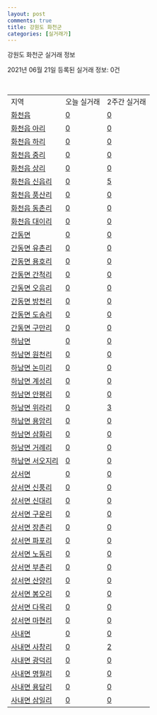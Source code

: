 ```yaml
---
layout: post
comments: true
title: 강원도 화천군
categories: [실거래가]
---
```


강원도 화천군 실거래 정보

2021년 06월 21일 등록된 실거래 정보: 0건

<script type="text/javascript">
  google.charts.load('current', {'packages':['corechart']});
  google.charts.setOnLoadCallback(drawChart);

  function drawChart() {
    var data = google.visualization.arrayToDataTable([['거래일', '매매', '전월세', '전매'], ['2021-04', 2, 0, 0], ['2021-05', 4, 1, 0], ['2021-06', 2, 1, 0]]);

    var options = {
      title: '최근 유형별 거래량 추이',
      legend: { position: 'bottom' }
    };

    var chart = new google.visualization.LineChart(document.getElementById('columnchart_material'));
    chart.draw(data, (options));
  }
</script>

<div id="columnchart_material" style="width: 450px; margin-left: -35px"></div>
<br>
<table class="sortable">
  <tr>
    <td>지역</td>
    <td>오늘 실거래</td>
    <td>2주간 실거래</td>
  </tr>

  
  <tr class="item">
    <td><a href="4279025000.html">화천읍</a></td>
    <td><a href="4279025000.html">0</a></td>
    <td><a href="4279025000.html">0</a></td>
  </tr>
    

  <tr class="item">
    <td><a href="4279025021.html">화천읍 아리</a></td>
    <td><a href="4279025021.html">0</a></td>
    <td><a href="4279025021.html">0</a></td>
  </tr>
    

  <tr class="item">
    <td><a href="4279025022.html">화천읍 하리</a></td>
    <td><a href="4279025022.html">0</a></td>
    <td><a href="4279025022.html">0</a></td>
  </tr>
    

  <tr class="item">
    <td><a href="4279025023.html">화천읍 중리</a></td>
    <td><a href="4279025023.html">0</a></td>
    <td><a href="4279025023.html">0</a></td>
  </tr>
    

  <tr class="item">
    <td><a href="4279025024.html">화천읍 상리</a></td>
    <td><a href="4279025024.html">0</a></td>
    <td><a href="4279025024.html">0</a></td>
  </tr>
    

  <tr class="item">
    <td><a href="4279025025.html">화천읍 신읍리</a></td>
    <td><a href="4279025025.html">0</a></td>
    <td><a href="4279025025.html">5</a></td>
  </tr>
    

  <tr class="item">
    <td><a href="4279025026.html">화천읍 풍산리</a></td>
    <td><a href="4279025026.html">0</a></td>
    <td><a href="4279025026.html">0</a></td>
  </tr>
    

  <tr class="item">
    <td><a href="4279025027.html">화천읍 동촌리</a></td>
    <td><a href="4279025027.html">0</a></td>
    <td><a href="4279025027.html">0</a></td>
  </tr>
    

  <tr class="item">
    <td><a href="4279025028.html">화천읍 대이리</a></td>
    <td><a href="4279025028.html">0</a></td>
    <td><a href="4279025028.html">0</a></td>
  </tr>
    

  <tr class="item">
    <td><a href="4279031000.html">간동면</a></td>
    <td><a href="4279031000.html">0</a></td>
    <td><a href="4279031000.html">0</a></td>
  </tr>
    

  <tr class="item">
    <td><a href="4279031021.html">간동면 유촌리</a></td>
    <td><a href="4279031021.html">0</a></td>
    <td><a href="4279031021.html">0</a></td>
  </tr>
    

  <tr class="item">
    <td><a href="4279031022.html">간동면 용호리</a></td>
    <td><a href="4279031022.html">0</a></td>
    <td><a href="4279031022.html">0</a></td>
  </tr>
    

  <tr class="item">
    <td><a href="4279031023.html">간동면 간척리</a></td>
    <td><a href="4279031023.html">0</a></td>
    <td><a href="4279031023.html">0</a></td>
  </tr>
    

  <tr class="item">
    <td><a href="4279031024.html">간동면 오음리</a></td>
    <td><a href="4279031024.html">0</a></td>
    <td><a href="4279031024.html">0</a></td>
  </tr>
    

  <tr class="item">
    <td><a href="4279031025.html">간동면 방천리</a></td>
    <td><a href="4279031025.html">0</a></td>
    <td><a href="4279031025.html">0</a></td>
  </tr>
    

  <tr class="item">
    <td><a href="4279031026.html">간동면 도송리</a></td>
    <td><a href="4279031026.html">0</a></td>
    <td><a href="4279031026.html">0</a></td>
  </tr>
    

  <tr class="item">
    <td><a href="4279031027.html">간동면 구만리</a></td>
    <td><a href="4279031027.html">0</a></td>
    <td><a href="4279031027.html">0</a></td>
  </tr>
    

  <tr class="item">
    <td><a href="4279032000.html">하남면</a></td>
    <td><a href="4279032000.html">0</a></td>
    <td><a href="4279032000.html">0</a></td>
  </tr>
    

  <tr class="item">
    <td><a href="4279032021.html">하남면 원천리</a></td>
    <td><a href="4279032021.html">0</a></td>
    <td><a href="4279032021.html">0</a></td>
  </tr>
    

  <tr class="item">
    <td><a href="4279032022.html">하남면 논미리</a></td>
    <td><a href="4279032022.html">0</a></td>
    <td><a href="4279032022.html">0</a></td>
  </tr>
    

  <tr class="item">
    <td><a href="4279032023.html">하남면 계성리</a></td>
    <td><a href="4279032023.html">0</a></td>
    <td><a href="4279032023.html">0</a></td>
  </tr>
    

  <tr class="item">
    <td><a href="4279032024.html">하남면 안평리</a></td>
    <td><a href="4279032024.html">0</a></td>
    <td><a href="4279032024.html">0</a></td>
  </tr>
    

  <tr class="item">
    <td><a href="4279032025.html">하남면 위라리</a></td>
    <td><a href="4279032025.html">0</a></td>
    <td><a href="4279032025.html">3</a></td>
  </tr>
    

  <tr class="item">
    <td><a href="4279032026.html">하남면 용암리</a></td>
    <td><a href="4279032026.html">0</a></td>
    <td><a href="4279032026.html">0</a></td>
  </tr>
    

  <tr class="item">
    <td><a href="4279032027.html">하남면 삼화리</a></td>
    <td><a href="4279032027.html">0</a></td>
    <td><a href="4279032027.html">0</a></td>
  </tr>
    

  <tr class="item">
    <td><a href="4279032028.html">하남면 거례리</a></td>
    <td><a href="4279032028.html">0</a></td>
    <td><a href="4279032028.html">0</a></td>
  </tr>
    

  <tr class="item">
    <td><a href="4279032029.html">하남면 서오지리</a></td>
    <td><a href="4279032029.html">0</a></td>
    <td><a href="4279032029.html">0</a></td>
  </tr>
    

  <tr class="item">
    <td><a href="4279033000.html">상서면</a></td>
    <td><a href="4279033000.html">0</a></td>
    <td><a href="4279033000.html">0</a></td>
  </tr>
    

  <tr class="item">
    <td><a href="4279033021.html">상서면 신풍리</a></td>
    <td><a href="4279033021.html">0</a></td>
    <td><a href="4279033021.html">0</a></td>
  </tr>
    

  <tr class="item">
    <td><a href="4279033022.html">상서면 신대리</a></td>
    <td><a href="4279033022.html">0</a></td>
    <td><a href="4279033022.html">0</a></td>
  </tr>
    

  <tr class="item">
    <td><a href="4279033023.html">상서면 구운리</a></td>
    <td><a href="4279033023.html">0</a></td>
    <td><a href="4279033023.html">0</a></td>
  </tr>
    

  <tr class="item">
    <td><a href="4279033024.html">상서면 장촌리</a></td>
    <td><a href="4279033024.html">0</a></td>
    <td><a href="4279033024.html">0</a></td>
  </tr>
    

  <tr class="item">
    <td><a href="4279033025.html">상서면 파포리</a></td>
    <td><a href="4279033025.html">0</a></td>
    <td><a href="4279033025.html">0</a></td>
  </tr>
    

  <tr class="item">
    <td><a href="4279033026.html">상서면 노동리</a></td>
    <td><a href="4279033026.html">0</a></td>
    <td><a href="4279033026.html">0</a></td>
  </tr>
    

  <tr class="item">
    <td><a href="4279033027.html">상서면 부촌리</a></td>
    <td><a href="4279033027.html">0</a></td>
    <td><a href="4279033027.html">0</a></td>
  </tr>
    

  <tr class="item">
    <td><a href="4279033028.html">상서면 산양리</a></td>
    <td><a href="4279033028.html">0</a></td>
    <td><a href="4279033028.html">0</a></td>
  </tr>
    

  <tr class="item">
    <td><a href="4279033029.html">상서면 봉오리</a></td>
    <td><a href="4279033029.html">0</a></td>
    <td><a href="4279033029.html">0</a></td>
  </tr>
    

  <tr class="item">
    <td><a href="4279033030.html">상서면 다목리</a></td>
    <td><a href="4279033030.html">0</a></td>
    <td><a href="4279033030.html">0</a></td>
  </tr>
    

  <tr class="item">
    <td><a href="4279033031.html">상서면 마현리</a></td>
    <td><a href="4279033031.html">0</a></td>
    <td><a href="4279033031.html">0</a></td>
  </tr>
    

  <tr class="item">
    <td><a href="4279034000.html">사내면</a></td>
    <td><a href="4279034000.html">0</a></td>
    <td><a href="4279034000.html">0</a></td>
  </tr>
    

  <tr class="item">
    <td><a href="4279034021.html">사내면 사창리</a></td>
    <td><a href="4279034021.html">0</a></td>
    <td><a href="4279034021.html">2</a></td>
  </tr>
    

  <tr class="item">
    <td><a href="4279034022.html">사내면 광덕리</a></td>
    <td><a href="4279034022.html">0</a></td>
    <td><a href="4279034022.html">0</a></td>
  </tr>
    

  <tr class="item">
    <td><a href="4279034023.html">사내면 명월리</a></td>
    <td><a href="4279034023.html">0</a></td>
    <td><a href="4279034023.html">0</a></td>
  </tr>
    

  <tr class="item">
    <td><a href="4279034024.html">사내면 용담리</a></td>
    <td><a href="4279034024.html">0</a></td>
    <td><a href="4279034024.html">0</a></td>
  </tr>
    

  <tr class="item">
    <td><a href="4279034025.html">사내면 삼일리</a></td>
    <td><a href="4279034025.html">0</a></td>
    <td><a href="4279034025.html">0</a></td>
  </tr>
    


</table>


    
